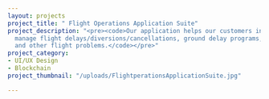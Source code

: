 ```yaml
---
layout: projects
project_title: " Flight Operations Application Suite"
project_description: "<pre><code>Our application helps our customers intelligently
  manage flight delays/diversions/cancellations, ground delay programs, crew reassignment,
  and other flight problems.</code></pre>"
project_category:
- UI/UX Design
- Blockchain
project_thumbnail: "/uploads/FlightperationsApplicationSuite.jpg"

---
```

